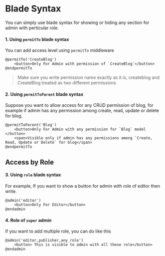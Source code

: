 # Blade Syntax

You can simply use blade syntax for showing or hiding any section for admin with perticular role.

#### 1. Using `permitTo` blade syntax

You can add access level using `permitTo` middleware

```php{1,3}
@permitTo('CreateBlog')
    <button>Only For Admin with permission of `CreateBlog`</button>
@endpermitTo
```

> Make sure you write permission name exactly as it is, createblog and CreateBlog treated as two different permissions

#### 2. Using `permitToParent` blade syntax

Suppose you want to allow access for any CRUD permission of blog, for example if admin has any permission among create, read, update or delete for blog.

```php{1,3}
@permitToParent('Blog')
    <button>Only For Admin with any permission for `Blog` model </button>
    <span>Visible only if admin has any permissions among `Create, Read, Update or Delete` for blog</span>
@endpermitTo
```

## Access by Role

#### 3. Using `role` blade syntax

For example, If you want to show a button for admin with role of editor then write.

```php{1,3}
@admin('editor')
    <button>Only For Editor</button>
@endadmin
```

#### 4. Role of `super` admin

If you want to add multiple role, you can do like this

```php{1,3}
@admin('editor,publisher,any_role')
    <button> This is visible to admin with all these role</button>
@endadmin
```
